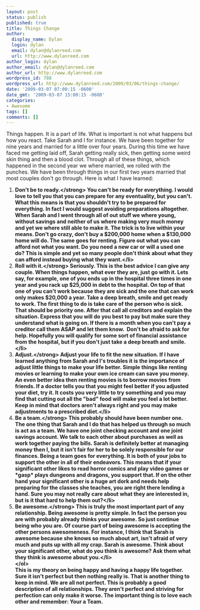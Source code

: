 ```yaml
---
layout: post
status: publish
published: true
title: Things Change
author:
  display_name: Dylan
  login: dylan
  email: dylan@dylanreed.com
  url: http://www.dylanreed.com
author_login: dylan
author_email: dylan@dylanreed.com
author_url: http://www.dylanreed.com
wordpress_id: 788
wordpress_url: http://www.dylanreed.com/2009/03/06/things-change/
date: '2009-03-07 07:00:15 -0600'
date_gmt: '2009-03-07 15:00:15 -0600'
categories:
- Awesome
tags: []
comments: []
---
```

<p>Things happen. It is a part of life. What is important is not what happens but how you react. Take Sarah and I for instance. We have been together for nine years and married for a little over four years. During this time we have faced me getting laid off, Sarah getting really sick, then getting some weird skin thing and then a blood clot. Through all of these things, which happened in the second year we where married, we rolled with the punches. We have been through things in our first two years married that most couples don't go through. Here is what I have learned:</p>
<ol>
<li><strong>Don't be to ready.<&#47;strong> You can't be ready for everything. I would love to tell you that you can prepare for any eventuality, but you can't. What this means is that you shouldn't try to be prepared for everything. In fact I would suggest avoiding preparations altogether. When Sarah and I went through all of out stuff we where young, without savings and neither of us where making very much money and yet we where still able to make it. The trick is to live within your means. Don't go crazy, don't buy a $200,000 home when a $130,000 home will do. The same goes for renting. Figure out what you can afford not what you want. Do you need a new car or will a used one do? This is simple and yet so many people don't think about what they can afford instead buying what they want.<&#47;li>
<li><strong>Roll with it.<&#47;strong> Seriously. This is the best advice I can give any couple. When things happen, what ever they are, just go with it. Lets say, for example, one of you ends up in the hospital three times in one year and you rack up $25,000 in debt to the hospital. On top of that one of you can't work because they are sick and the one that can work only makes $20,000 a year. Take a deep breath, smile and get ready to work. The first thing to do is take care of the person who is sick. That should be priority one. After that call all creditors and explain the situation. Express that you will do you best to pay but make sure they understand what is going on. If there is a month when you can't pay a creditor call them ASAP and let them know.&nbsp; Don't be afraid to ask for help. Hopefully you will qualify for some sort of financial assistance from the hospital, but if you don't just take a deep breath and smile.<&#47;li>
<li><strong>Adjust.<&#47;strong> Adjust your life to fit the new situation. If I have learned anything from Sarah and I's troubles it is the importance of adjust little things to make your life better. Simple things like renting movies or learning to make your own ice cream can save you money. An even better idea then renting movies is to borrow movies from friends. If a doctor tells you that you might feel better if you adjusted your diet, try it. It costs you very little to try something and you may find that cutting out all the "bad" food will make you feel a lot better. Keep in mind that doctors aren't always right and you may make adjustments to a prescribed diet.<&#47;li>
<li><strong>Be a team.<&#47;strong> This probably should have been number one. The one thing that Sarah and I do that has helped us through so much is act as a team. We have one joint checking account and one joint savings account. We talk to each other about purchases as well as work together paying the bills. Sarah is definitely better at managing money then I, but it isn't fair for her to be solely responsible for our finances. Being a team goes for everything. It is both of your jobs to support the other in all of their endeavors. This means that if your significant other likes to read horror comics and play video games or *gasp* plays dungeons and dragons, you support that. If on the other hand your significant other is a huge art dork and needs help preparing for the classes she teaches, you are right there lending a hand. Sure you may not really care about what they are interested in, but is it that hard to help them out?<&#47;li>
<li><strong>Be awesome.<&#47;strong> This is truly the most important part of any relationship. Being awesome is pretty simple. In fact the person you are with probably already thinks your awesome. So just continue being who you are. Of course part of being awesome is accepting the other persons awesomeness. For instance, I think that Sarah is awesome because she knows so much about art, isn't afraid of very much and puts up with all my crap. Sarah is awesome. Think about your significant other, what do you think is awesome? Ask them what they think is awesome about you.<&#47;li><br />
<&#47;ol><br />
This is my theory on being happy and having a happy life together. Sure it isn't perfect but then nothing really is. That is another thing to keep in mind. We are all not perfect. This is probably a good description of all relationships. They aren't perfect and striving for perfection can only make it worse. The important thing is to love each other and remember: Your a Team.</p>
